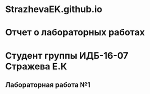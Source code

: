 # StrazhevaEK.github.io
# Отчет о лабораторных работах
# Студент группы ИДБ-16-07 Стражева Е.К
## Лабораторная работа №1
